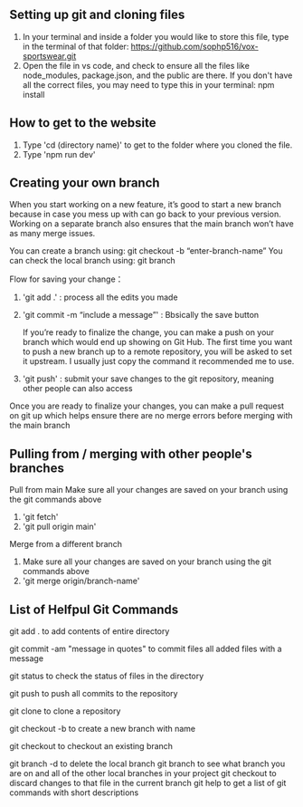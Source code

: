 ## Setting up git and cloning files
1. In your terminal and inside a folder you would like to store this file, type in the terminal of that folder: https://github.com/sophp516/vox-sportswear.git
2. Open the file in vs code, and check to ensure all the files like node_modules, package.json, and the public are there. If you don't have all the correct files, you may need to type this in your terminal: npm install


## How to get to the website
1. Type 'cd (directory name)' to get to the folder where you cloned the file.
2. Type 'npm run dev'


## Creating your own branch
When you start working on a new feature, it’s good to start a new branch because in case you mess up with can go back to your previous version. Working on a separate branch also ensures that the main branch won’t have as many merge issues. 

You can create a branch using: git checkout -b “enter-branch-name”
You can check the local branch using: git branch

Flow for saving your change：
1. 'git add .' : process all the edits you made 
2. 'git commit -m “include a message”' : Bbsically the save button
   
    If you’re ready to finalize the change, you can make a push on your branch which would end up showing on Git Hub. The        first time you want to push a new branch up to a remote repository, you will be asked to set it upstream. I usually just     copy the command it recommended me to use. 

3. 'git push' : submit your save changes to the git repository, meaning other people can also access
   
Once you are ready to finalize your changes, you can make a pull request on git up which helps ensure there are no merge errors before merging with the main branch


## Pulling from / merging with other people's branches
Pull from main
Make sure all your changes are saved on your branch using the git commands above 
1. 'git fetch'
2. 'git pull origin main' 

Merge from a different branch
1. Make sure all your changes are saved on your branch using the git commands above 
2. 'git merge origin/branch-name'



## List of Helfpul Git Commands
git add . to add contents of entire directory

git commit -am "message in quotes" to commit files all added files with a message

git status to check the status of files in the directory

git push to push all commits to the repository

git clone <url> to clone a repository

git checkout -b <branchname> to create a new branch with name <branchname>

git checkout <branchname> to checkout an existing branch

git branch -d <branchname> to delete the local branch
git branch to see what branch you are on and all of the other local branches in your project
git checkout <file> to discard changes to that file in the current branch
git help to get a list of git commands with short descriptions

